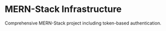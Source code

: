 # MERN-Stack Infrastructure

Comprehensive MERN-Stack project including token-based authentication.

